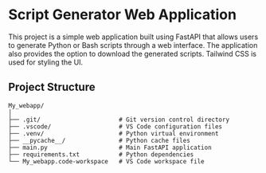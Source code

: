 # Script Generator Web Application

This project is a simple web application built using FastAPI that allows users to generate Python or Bash scripts through a web interface. The application also provides the option to download the generated scripts. Tailwind CSS is used for styling the UI.

## Project Structure

```plaintext
My_webapp/
│
├── .git/                      # Git version control directory
├── .vscode/                   # VS Code configuration files
├── .venv/                     # Python virtual environment
├── __pycache__/               # Python cache files
├── main.py                    # Main FastAPI application
├── requirements.txt           # Python dependencies
└── My_webapp.code-workspace   # VS Code workspace file
```
